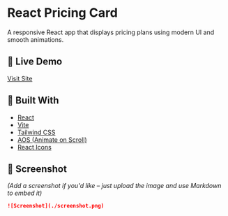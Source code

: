 # React Pricing Card

A responsive React app that displays pricing plans using modern UI and smooth animations.

## 🔗 Live Demo

[Visit Site](https://sinsydev.github.io/React-Pricing-Card/)

## 🚀 Built With

- [React](https://reactjs.org/)
- [Vite](https://vitejs.dev/)
- [Tailwind CSS](https://tailwindcss.com/)
- [AOS (Animate on Scroll)](https://michalsnik.github.io/aos/)
- [React Icons](https://react-icons.github.io/react-icons/)

## 📸 Screenshot

*(Add a screenshot if you'd like – just upload the image and use Markdown to embed it)*

```md
![Screenshot](./screenshot.png)
